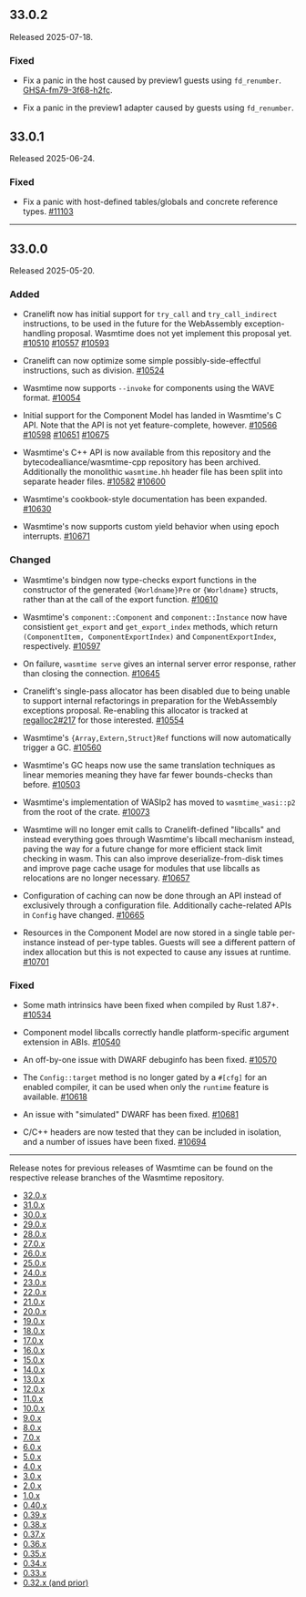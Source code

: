 ## 33.0.2

Released 2025-07-18.

### Fixed

* Fix a panic in the host caused by preview1 guests using `fd_renumber`.
  [GHSA-fm79-3f68-h2fc](https://github.com/bytecodealliance/wasmtime/security/advisories/GHSA-fm79-3f68-h2fc).

* Fix a panic in the preview1 adapter caused by guests using `fd_renumber`.

## 33.0.1

Released 2025-06-24.

### Fixed

* Fix a panic with host-defined tables/globals and concrete reference
  types.
  [#11103](https://github.com/bytecodealliance/wasmtime/pull/11103)

--------------------------------------------------------------------------------

## 33.0.0

Released 2025-05-20.

### Added

* Cranelift now has initial support for `try_call` and `try_call_indirect`
  instructions, to be used in the future for the WebAssembly exception-handling
  proposal. Wasmtime does not yet implement this proposal yet.
  [#10510](https://github.com/bytecodealliance/wasmtime/pull/10510)
  [#10557](https://github.com/bytecodealliance/wasmtime/pull/10557)
  [#10593](https://github.com/bytecodealliance/wasmtime/pull/10593)

* Cranelift can now optimize some simple possibly-side-effectful instructions,
  such as division.
  [#10524](https://github.com/bytecodealliance/wasmtime/pull/10524)

* Wasmtime now supports `--invoke` for components using the WAVE format.
  [#10054](https://github.com/bytecodealliance/wasmtime/pull/10054)

* Initial support for the Component Model has landed in Wasmtime's C API. Note
  that the API is not yet feature-complete, however.
  [#10566](https://github.com/bytecodealliance/wasmtime/pull/10566)
  [#10598](https://github.com/bytecodealliance/wasmtime/pull/10598)
  [#10651](https://github.com/bytecodealliance/wasmtime/pull/10651)
  [#10675](https://github.com/bytecodealliance/wasmtime/pull/10675)

* Wasmtime's C++ API is now available from this repository and the
  bytecodealliance/wasmtime-cpp repository has been archived. Additionally the
  monolithic `wasmtime.hh` header file has been split into separate header
  files.
  [#10582](https://github.com/bytecodealliance/wasmtime/pull/10582)
  [#10600](https://github.com/bytecodealliance/wasmtime/pull/10600)

* Wasmtime's cookbook-style documentation has been expanded.
  [#10630](https://github.com/bytecodealliance/wasmtime/pull/10630)

* Wasmtime's now supports custom yield behavior when using epoch interrupts.
  [#10671](https://github.com/bytecodealliance/wasmtime/pull/10671)

### Changed

* Wasmtime's bindgen now type-checks export functions in the constructor of
  the generated `{Worldname}Pre` or `{Worldname}` structs, rather than at the
  call of the export function.
  [#10610](https://github.com/bytecodealliance/wasmtime/pull/10610)

* Wasmtime's `component::Component` and `component::Instance` now have consistient
  `get_export` and `get_export_index` methods, which return `(ComponentItem,
  ComponentExportIndex)` and `ComponentExportIndex`, respectively.
  [#10597](https://github.com/bytecodealliance/wasmtime/pull/10597)

* On failure, `wasmtime serve` gives an internal server error response, rather
  than closing the connection.
  [#10645](https://github.com/bytecodealliance/wasmtime/pull/10645)

* Cranelift's single-pass allocator has been disabled due to being unable to
  support internal refactorings in preparation for the WebAssembly exceptions
  proposal. Re-enabling this allocator is tracked at
  [regalloc2#217](https://github.com/bytecodealliance/regalloc2/issues/217) for
  those interested.
  [#10554](https://github.com/bytecodealliance/wasmtime/pull/10554)

* Wasmtime's `{Array,Extern,Struct}Ref` functions will now automatically trigger
  a GC.
  [#10560](https://github.com/bytecodealliance/wasmtime/pull/10560)

* Wasmtime's GC heaps now use the same translation techniques as linear memories
  meaning they have far fewer bounds-checks than before.
  [#10503](https://github.com/bytecodealliance/wasmtime/pull/10503)

* Wasmtime's implementation of WASIp2 has moved to `wasmtime_wasi::p2` from the
  root of the crate.
  [#10073](https://github.com/bytecodealliance/wasmtime/pull/10073)

* Wasmtime will no longer emit calls to Cranelift-defined "libcalls" and instead
  everything goes through Wasmtime's libcall mechanism instead, paving the way
  for a future change for more efficient stack limit checking in wasm. This can
  also improve deserialize-from-disk times and improve page cache usage for
  modules that use libcalls as relocations are no longer necessary.
  [#10657](https://github.com/bytecodealliance/wasmtime/pull/10657)

* Configuration of caching can now be done through an API instead of exclusively
  through a configuration file. Additionally cache-related APIs in `Config` have
  changed.
  [#10665](https://github.com/bytecodealliance/wasmtime/pull/10665)

* Resources in the Component Model are now stored in a single table per-instance
  instead of per-type tables. Guests will see a different pattern of index
  allocation but this is not expected to cause any issues at runtime.
  [#10701](https://github.com/bytecodealliance/wasmtime/pull/10701)

### Fixed

* Some math intrinsics have been fixed when compiled by Rust 1.87+.
  [#10534](https://github.com/bytecodealliance/wasmtime/pull/10534)

* Component model libcalls correctly handle platform-specific argument extension
  in ABIs.
  [#10540](https://github.com/bytecodealliance/wasmtime/pull/10540)

* An off-by-one issue with DWARF debuginfo has been fixed.
  [#10570](https://github.com/bytecodealliance/wasmtime/pull/10570)

* The `Config::target` method is no longer gated by a `#[cfg]` for an enabled
  compiler, it can be used when only the `runtime` feature is available.
  [#10618](https://github.com/bytecodealliance/wasmtime/pull/10618)

* An issue with "simulated" DWARF has been fixed.
  [#10681](https://github.com/bytecodealliance/wasmtime/pull/10681)

* C/C++ headers are now tested that they can be included in isolation, and a
  number of issues have been fixed.
  [#10694](https://github.com/bytecodealliance/wasmtime/pull/10694)

--------------------------------------------------------------------------------

Release notes for previous releases of Wasmtime can be found on the respective
release branches of the Wasmtime repository.

<!-- ARCHIVE_START -->
* [32.0.x](https://github.com/bytecodealliance/wasmtime/blob/release-32.0.0/RELEASES.md)
* [31.0.x](https://github.com/bytecodealliance/wasmtime/blob/release-31.0.0/RELEASES.md)
* [30.0.x](https://github.com/bytecodealliance/wasmtime/blob/release-30.0.0/RELEASES.md)
* [29.0.x](https://github.com/bytecodealliance/wasmtime/blob/release-29.0.0/RELEASES.md)
* [28.0.x](https://github.com/bytecodealliance/wasmtime/blob/release-28.0.0/RELEASES.md)
* [27.0.x](https://github.com/bytecodealliance/wasmtime/blob/release-27.0.0/RELEASES.md)
* [26.0.x](https://github.com/bytecodealliance/wasmtime/blob/release-26.0.0/RELEASES.md)
* [25.0.x](https://github.com/bytecodealliance/wasmtime/blob/release-25.0.0/RELEASES.md)
* [24.0.x](https://github.com/bytecodealliance/wasmtime/blob/release-24.0.0/RELEASES.md)
* [23.0.x](https://github.com/bytecodealliance/wasmtime/blob/release-23.0.0/RELEASES.md)
* [22.0.x](https://github.com/bytecodealliance/wasmtime/blob/release-22.0.0/RELEASES.md)
* [21.0.x](https://github.com/bytecodealliance/wasmtime/blob/release-21.0.0/RELEASES.md)
* [20.0.x](https://github.com/bytecodealliance/wasmtime/blob/release-20.0.0/RELEASES.md)
* [19.0.x](https://github.com/bytecodealliance/wasmtime/blob/release-19.0.0/RELEASES.md)
* [18.0.x](https://github.com/bytecodealliance/wasmtime/blob/release-18.0.0/RELEASES.md)
* [17.0.x](https://github.com/bytecodealliance/wasmtime/blob/release-17.0.0/RELEASES.md)
* [16.0.x](https://github.com/bytecodealliance/wasmtime/blob/release-16.0.0/RELEASES.md)
* [15.0.x](https://github.com/bytecodealliance/wasmtime/blob/release-15.0.0/RELEASES.md)
* [14.0.x](https://github.com/bytecodealliance/wasmtime/blob/release-14.0.0/RELEASES.md)
* [13.0.x](https://github.com/bytecodealliance/wasmtime/blob/release-13.0.0/RELEASES.md)
* [12.0.x](https://github.com/bytecodealliance/wasmtime/blob/release-12.0.0/RELEASES.md)
* [11.0.x](https://github.com/bytecodealliance/wasmtime/blob/release-11.0.0/RELEASES.md)
* [10.0.x](https://github.com/bytecodealliance/wasmtime/blob/release-10.0.0/RELEASES.md)
* [9.0.x](https://github.com/bytecodealliance/wasmtime/blob/release-9.0.0/RELEASES.md)
* [8.0.x](https://github.com/bytecodealliance/wasmtime/blob/release-8.0.0/RELEASES.md)
* [7.0.x](https://github.com/bytecodealliance/wasmtime/blob/release-7.0.0/RELEASES.md)
* [6.0.x](https://github.com/bytecodealliance/wasmtime/blob/release-6.0.0/RELEASES.md)
* [5.0.x](https://github.com/bytecodealliance/wasmtime/blob/release-5.0.0/RELEASES.md)
* [4.0.x](https://github.com/bytecodealliance/wasmtime/blob/release-4.0.0/RELEASES.md)
* [3.0.x](https://github.com/bytecodealliance/wasmtime/blob/release-3.0.0/RELEASES.md)
* [2.0.x](https://github.com/bytecodealliance/wasmtime/blob/release-2.0.0/RELEASES.md)
* [1.0.x](https://github.com/bytecodealliance/wasmtime/blob/release-1.0.0/RELEASES.md)
* [0.40.x](https://github.com/bytecodealliance/wasmtime/blob/release-0.40.0/RELEASES.md)
* [0.39.x](https://github.com/bytecodealliance/wasmtime/blob/release-0.39.0/RELEASES.md)
* [0.38.x](https://github.com/bytecodealliance/wasmtime/blob/release-0.38.0/RELEASES.md)
* [0.37.x](https://github.com/bytecodealliance/wasmtime/blob/release-0.37.0/RELEASES.md)
* [0.36.x](https://github.com/bytecodealliance/wasmtime/blob/release-0.36.0/RELEASES.md)
* [0.35.x](https://github.com/bytecodealliance/wasmtime/blob/release-0.35.0/RELEASES.md)
* [0.34.x](https://github.com/bytecodealliance/wasmtime/blob/release-0.34.0/RELEASES.md)
* [0.33.x](https://github.com/bytecodealliance/wasmtime/blob/release-0.33.0/RELEASES.md)
* [0.32.x (and prior)](https://github.com/bytecodealliance/wasmtime/blob/release-0.32.0/RELEASES.md)

